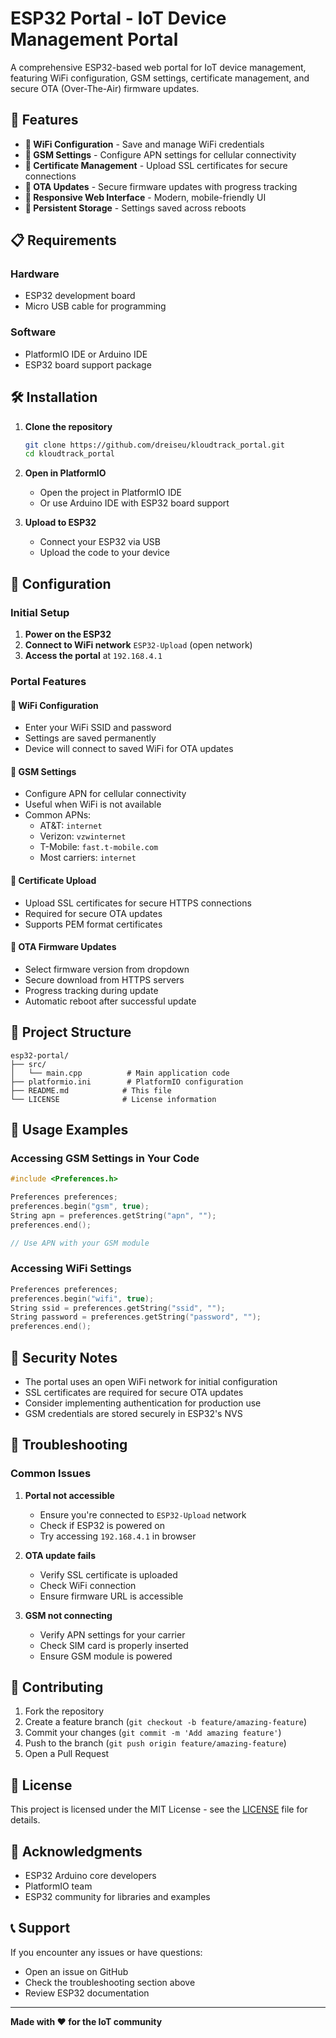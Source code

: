 # ESP32 Portal - IoT Device Management Portal

A comprehensive ESP32-based web portal for IoT device management, featuring WiFi configuration, GSM settings, certificate management, and secure OTA (Over-The-Air) firmware updates.

## 🚀 Features

- **📡 WiFi Configuration** - Save and manage WiFi credentials
- **📱 GSM Settings** - Configure APN settings for cellular connectivity
- **🔐 Certificate Management** - Upload SSL certificates for secure connections
- **🔄 OTA Updates** - Secure firmware updates with progress tracking
- **📱 Responsive Web Interface** - Modern, mobile-friendly UI
- **💾 Persistent Storage** - Settings saved across reboots

## 📋 Requirements

### Hardware
- ESP32 development board
- Micro USB cable for programming

### Software
- PlatformIO IDE or Arduino IDE
- ESP32 board support package

## 🛠️ Installation

1. **Clone the repository**
   ```bash
   git clone https://github.com/dreiseu/kloudtrack_portal.git
   cd kloudtrack_portal
   ```

2. **Open in PlatformIO**
   - Open the project in PlatformIO IDE
   - Or use Arduino IDE with ESP32 board support

3. **Upload to ESP32**
   - Connect your ESP32 via USB
   - Upload the code to your device

## 🔧 Configuration

### Initial Setup
1. **Power on the ESP32**
2. **Connect to WiFi network** `ESP32-Upload` (open network)
3. **Access the portal** at `192.168.4.1`

### Portal Features

#### 📡 WiFi Configuration
- Enter your WiFi SSID and password
- Settings are saved permanently
- Device will connect to saved WiFi for OTA updates

#### 📱 GSM Settings
- Configure APN for cellular connectivity
- Useful when WiFi is not available
- Common APNs:
  - AT&T: `internet`
  - Verizon: `vzwinternet`
  - T-Mobile: `fast.t-mobile.com`
  - Most carriers: `internet`

#### 🔐 Certificate Upload
- Upload SSL certificates for secure HTTPS connections
- Required for secure OTA updates
- Supports PEM format certificates

#### 🔄 OTA Firmware Updates
- Select firmware version from dropdown
- Secure download from HTTPS servers
- Progress tracking during update
- Automatic reboot after successful update

## 📁 Project Structure

```
esp32-portal/
├── src/
│   └── main.cpp          # Main application code
├── platformio.ini        # PlatformIO configuration
├── README.md            # This file
└── LICENSE              # License information
```

## 🔧 Usage Examples

### Accessing GSM Settings in Your Code
```cpp
#include <Preferences.h>

Preferences preferences;
preferences.begin("gsm", true);
String apn = preferences.getString("apn", "");
preferences.end();

// Use APN with your GSM module
```

### Accessing WiFi Settings
```cpp
Preferences preferences;
preferences.begin("wifi", true);
String ssid = preferences.getString("ssid", "");
String password = preferences.getString("password", "");
preferences.end();
```

## 🚨 Security Notes

- The portal uses an open WiFi network for initial configuration
- SSL certificates are required for secure OTA updates
- Consider implementing authentication for production use
- GSM credentials are stored securely in ESP32's NVS

## 🔧 Troubleshooting

### Common Issues

1. **Portal not accessible**
   - Ensure you're connected to `ESP32-Upload` network
   - Check if ESP32 is powered on
   - Try accessing `192.168.4.1` in browser

2. **OTA update fails**
   - Verify SSL certificate is uploaded
   - Check WiFi connection
   - Ensure firmware URL is accessible

3. **GSM not connecting**
   - Verify APN settings for your carrier
   - Check SIM card is properly inserted
   - Ensure GSM module is powered

## 🤝 Contributing

1. Fork the repository
2. Create a feature branch (`git checkout -b feature/amazing-feature`)
3. Commit your changes (`git commit -m 'Add amazing feature'`)
4. Push to the branch (`git push origin feature/amazing-feature`)
5. Open a Pull Request

## 📄 License

This project is licensed under the MIT License - see the [LICENSE](LICENSE) file for details.

## 🙏 Acknowledgments

- ESP32 Arduino core developers
- PlatformIO team
- ESP32 community for libraries and examples

## 📞 Support

If you encounter any issues or have questions:
- Open an issue on GitHub
- Check the troubleshooting section above
- Review ESP32 documentation

---

**Made with ❤️ for the IoT community** 